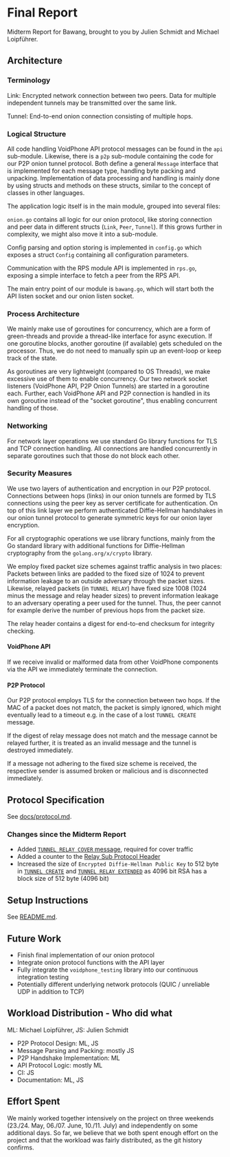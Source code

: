 # Final Report

Midterm Report for Bawang, brought to you by Julien Schmidt and Michael Loipführer.


## Architecture

### Terminology

Link: Encrypted network connection between two peers. Data for multiple independent tunnels may be transmitted over the same link.

Tunnel: End-to-end onion connection consisting of multiple hops.


### Logical Structure

All code handling VoidPhone API protocol messages can be found in the `api` sub-module.
Likewise, there is a `p2p` sub-module containing the code for our P2P onion tunnel protocol.
Both define a general `Message` interface that is implemented for each message type, handling byte packing and unpacking. Implementation of data processing and handling is mainly done by using structs and methods on these structs, similar to the concept of classes in other languages.

The application logic itself is in the main module, grouped into several files:

`onion.go` contains all logic for our onion protocol, like storing connection and peer data in different structs (`Link`, `Peer`, `Tunnel`).
If this grows further in complexity, we might also move it into a sub-module.

Config parsing and option storing is implemented in `config.go` which exposes a struct `Config` containing all configuration parameters.

Communication with the RPS module API is implemented in `rps.go`, exposing a simple interface to fetch a peer from the RPS API.

The main entry point of our module is `bawang.go`, which will start both the API listen socket and our onion listen socket.


### Process Architecture

We mainly make use of goroutines for concurrency, which are a form of green-threads and provide a thread-like interface for async execution. If one goroutine blocks, another goroutine (if available) gets scheduled on the processor. Thus, we do not need to manually spin up an event-loop or keep track of the state. 

As goroutines are very lightweight (compared to OS Threads), we make excessive use of them to enable concurrency. Our two network socket listeners (VoidPhone API, P2P Onion Tunnels) are started in a goroutine each. Further, each VoidPhone API and P2P connection is handled in its own goroutine instead of the "socket goroutine", thus enabling concurrent handling of those.


### Networking

For network layer operations we use standard Go library functions for TLS and TCP connection handling. All connections are handled concurrently in separate goroutines such that those do not block each other.


### Security Measures

We use two layers of authentication and encryption in our P2P protocol.
Connections between hops (links) in our onion tunnels are formed by TLS connections using the peer key as server certificate for authentication.
On top of this link layer we perform authenticated Diffie-Hellman handshakes in our onion tunnel protocol to generate symmetric keys for our onion layer encryption.

For all cryptographic operations we use library functions, mainly from the Go standard library with additional functions for Diffie-Hellman cryptography from the `golang.org/x/crypto` library.

We employ fixed packet size schemes against traffic analysis in two places:
Packets between links are padded to the fixed size of 1024 to prevent information leakage to an outside adversary through the packet sizes.
Likewise, relayed packets (in `TUNNEL RELAY`) have fixed size 1008 (1024 minus the message and relay header sizes) to prevent information leakage to an adversary operating a peer used for the tunnel. Thus, the peer cannot for example derive the number of previous hops from the packet size.

The relay header contains a digest for end-to-end checksum for integrity checking.


#### VoidPhone API

If we receive invalid or malformed data from other VoidPhone components via the API we immediately terminate the connection.


#### P2P Protocol

Our P2P protocol employs TLS for the connection between two hops. If the MAC of a packet does not match, the packet is simply ignored, which might eventually lead to a timeout e.g. in the case of a lost `TUNNEL CREATE` message.

If the digest of relay message does not match and the message cannot be relayed further, it is treated as an invalid message and the tunnel is destroyed immediately.

If a message not adhering to the fixed size scheme is received, the respective sender is assumed broken or malicious and is disconnected immediately.


## Protocol Specification

See [docs/protocol.md](../protocol.md).

### Changes since the Midterm Report

* Added [`TUNNEL RELAY COVER` message](../protocol.md#tunnel-relay-cover), required for cover traffic
* Added a counter to the [Relay Sub Protocol Header](../protocol.md#relay-sub-protocol-header)
* Increased the size of `Encrypted Diffie-Hellman Public Key` to   512 byte in [`TUNNEL CREATE`](../protocol.md#tunnel-create) and [`TUNNEL RELAY EXTENDED`](../protocol.md#tunnel-relay-extended) as 4096 bit RSA has a block size of 512 byte (4096 bit)

## Setup Instructions

See [README.md](../../README.md).


## Future Work

- Finish final implementation of our onion protocol
- Integrate onion protocol functions with the API layer
- Fully integrate the `voidphone_testing` library into our continuous integration testing
- Potentially different underlying network protocols (QUIC / unreliable UDP in addition to TCP)


## Workload Distribution - Who did what

ML: Michael Loipführer, JS: Julien Schmidt

- P2P Protocol Design: ML, JS
- Message Parsing and Packing: mostly JS
- P2P Handshake Implementation: ML
- API Protocol Logic: mostly ML
- CI: JS
- Documentation: ML, JS


## Effort Spent

We mainly worked together intensively on the project on three weekends (23./24. May, 06./07. June, 10./11. July) and independently on some additional days. So far, we believe that we both spent enough effort on the project and that the workload was fairly distributed, as the git history confirms.


